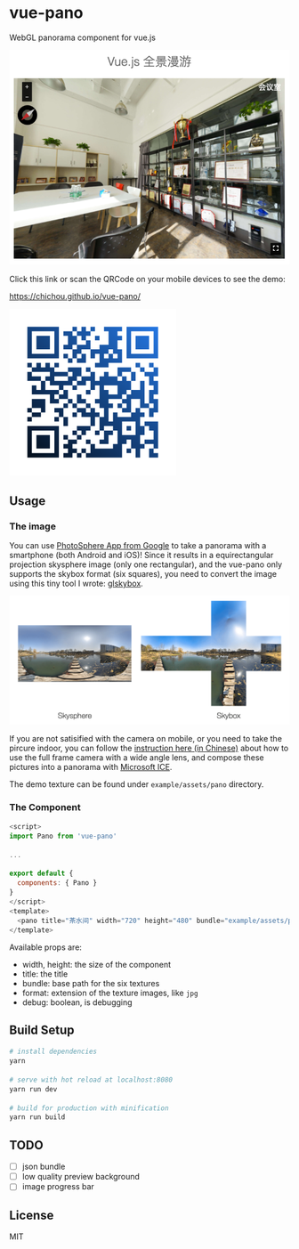 # vue-pano

WebGL panorama component for vue.js

![Screenshot](screen.png)

Click this link or scan the QRCode on your mobile devices to see the demo:

https://chichou.github.io/vue-pano/

![qrcode](qrcode.png)

## Usage

### The image

You can use [PhotoSphere App from Google](https://www.google.com/streetview/apps/) to take a panorama with a smartphone (both Android and iOS)! Since it results in a equirectangular projection skysphere image (only one rectangular), and the vue-pano only supports the skybox format (six squares), you need to convert the image using this tiny tool I wrote: [glskybox](https://github.com/ChiChou/glskybox).

![texture](texture.jpg)

If you are not satisified with the camera on mobile, or you need to take the pircure indoor, you can follow the [instruction here (in Chinese)](https://blog.chichou.me/microsoft-ice-%E5%88%B6%E4%BD%9C%E5%85%A8%E6%99%AF%E7%85%A7%E7%89%87-af114142745d) about how to use the full frame camera with a wide angle lens, and compose these pictures into a panorama with [Microsoft ICE](http://research.microsoft.com/en-us/um/redmond/projects/ice/).

The demo texture can be found under `example/assets/pano` directory.

### The Component

```javascript
<script>
import Pano from 'vue-pano'

...

export default {
  components: { Pano }
}
</script>
<template>
  <pano title="茶水间" width="720" height="480" bundle="example/assets/pano/pantry/" format="jpg"></pano>
</template>
```

Available props are:

* width, height: the size of the component
* title: the title
* bundle: base path for the six textures
* format: extension of the texture images, like `jpg`
* debug: boolean, is debugging

## Build Setup

``` bash
# install dependencies
yarn

# serve with hot reload at localhost:8080
yarn run dev

# build for production with minification
yarn run build
```

## TODO

- [ ] json bundle
- [ ] low quality preview background
- [ ] image progress bar

## License

MIT